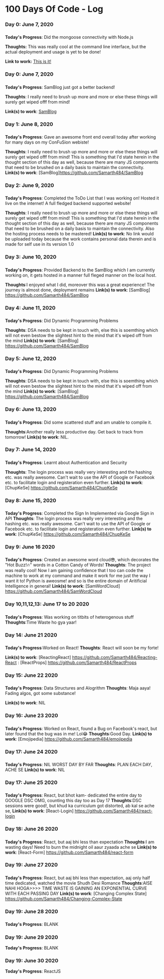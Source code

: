 # 100 Days Of Code - Log

### Day 0: June 7, 2020 
##### 

**Today's Progress**: Did the mongoose connectivity with Node.js

**Thoughts:** This was really cool at the command line interface, but the actual deployment and usage is yet to be done!

**Link to work:** [This is it!](https://github.com/Samarth484/FruitHorsDOeuvre)

### Day 0: June 7, 2020 
##### 

**Today's Progress**: SamBlog just got a better backend!

**Thoughts**: I really need to brush up more and more or else these things will surely get wiped offf from mind!

**Link(s) to work**: [SamBlog](https://github.com/Samarth484/SamBlog)

### Day 1: June 8, 2020 
##### 

**Today's Progress**: Gave an awesome front end overall today after working for many days on my ConFuSion webiste!

**Thoughts**: I really need to brush up more and more or else these things will surely get wiped offf from mind!
  This is something that I'd state herein in the thought section of this day as well, because there are many JS components that need to be brushed on a daily basis to maintain the connectivity.
**Link(s) to work**: [SamBlog]https://github.com/Samarth484/SamBlog

### Day 2: June 9, 2020 
##### 

**Today's Progress**: Completed the ToDo List that I was working on! Hosted it live on the internet! A full fledged backend supported website!

**Thoughts**: I really need to brush up more and more or else these things will surely get wiped offf from mind!
  This is something that I'd state herein in the thought section of this day as well, because there are many JS components that need to be brushed on a daily basis to maintain the connectivity. Also the hosting process needs to be mastered!
**Link(s) to work**: No link would be uploaded today because the work contains personal data therein and is made for self use in its version 1.0


### Day 3: June 10, 2020 
##### 

**Today's Progress**: Provided Backend to the SamBlog which I am currently working on, it gets hosted in a manner full fleged manner on the local host. 

**Thoughts**:I enjoyed what I did, moreover this was a great experience! The journey is almost done, deployment remains
**Link(s) to work**: [SamBlog] https://github.com/Samarth484/SamBlog

### Day 4: June 11, 2020 
##### 

**Today's Progress**: Did Dynamic Programming Problems

**Thoughts**: DSA needs to be kept in touch with, else this is soemthing which will not even bestow the slightest hint to the mind that it's wiped off from the mind
**Link(s) to work**: [SamBlog] https://github.com/Samarth484/SamBlog

### Day 5: June 12, 2020 
##### 

**Today's Progress**: Did Dynamic Programming Problems

**Thoughts**: DSA needs to be kept in touch with, else this is soemthing which will not even bestow the slightest hint to the mind that it's wiped off from the mind
**Link(s) to work**: [SamBlog] https://github.com/Samarth484/SamBlog

### Day 6: June 13, 2020 
##### 

**Today's Progress**: Did some scattered stuff and am unable to compile it.

**Thoughts**:Another really less productive day.
Get back to track from tomorrow!
**Link(s) to work**: NIL.

### Day 7: June 14, 2020 
##### 

**Today's Progress**: Learnt about Authentication and Security

**Thoughts**: The login process was really very interesting and the hashing etc. was really awesome. Can't wait to use the API of Google or Facebook etc. to facilitate login and registeration even further.
**Link(s) to work**: [ChupKeSe] https://github.com/Samarth484/ChupKeSe


### Day 8: June 15, 2020 
##### 

**Today's Progress**: Completed the Sign In Implemented via Google Sign in API
**Thoughts**: The login process was really very interesting and the hashing etc. was really awesome. Can't wait to use the API of Google or Facebook etc. to facilitate login and registeration even further.
**Link(s) to work**: [ChupKeSe] https://github.com/Samarth484/ChupKeSe


### Day 9: June 16 2020 
##### 

**Today's Progress**: Created an awesome word cloud😎, which decorates the "Hot Buzz!🔥" words in a Cotton Candy of Words!
**Thoughts**: The project was really cool! Now I am gaining confidence that I too can code the machine to work at my command and make it work for me just the way I want it to!
  Python is aweosme! and so is the entire domain of Aritificial Intelligence in general!
**Link(s) to work**: [SamWordCloud] https://github.com/Samarth484/SamWordCloud


### Day 10,11,12,13: June 17 to 20 2020 
##### 

**Today's Progress**: Was working on titbits of heterogenous stuff
**Thoughts**:Time Waste ho gya yaar!
  
### Day 14: June 21 2020 
##### 

**Today's Progress**:Worked on React!
**Thoughts**: React will soon be my forte!
  
**Link(s) to work**: [ReactingReact] https://github.com/Samarth484/Reacting-React
                   : [ReactProps] https://github.com/Samarth484/ReactProps
                   
                   
 ### Day 15: June 22 2020 
##### 

**Today's Progress**: Data Structures and Alogrithm
**Thoughts**: Maja aaya! Fading algos, got some substance!
  
**Link(s) to work**: NIL
                   
                   
  ### Day 16: June 23 2020 
##### 

**Today's Progress**: Worked on React, found a Bug on Facebook's react, but later found that the bug was in me! Lol😂
**Thoughts**:Good Day.
**Link(s) to work**: [Emojipedia] https://github.com/Samarth484/emojipedia


### Day 17: June 24 2020 
##### 

**Today's Progress**: NIL WORST DAY BY FAR
**Thoughts**: PLAN EACH DAY, ACHE SE
**Link(s) to work**: NIL


### Day 17: June 25 2020 
##### 

**Today's Progress**: React, but bhot kam- dedicated the entire day to GOOGLE DSC OMG, counting this day too as Day 17
**Thoughts**:DSC sessions were good!, but khud ka curriculum got distorted, ab kal se ache se, 
**Link(s) to work**: [React-Login] https://github.com/Samarth484/react-login

### Day 18: June 26 2020 
##### 

**Today's Progress**: React, but aaj bhi less than expectation
**Thoughts**:I am wasting days! Need to burn the midnight oil aaur zyaada ache se
**Link(s) to work**: [React-Form] https://github.com/Samarth484/react-form


### Day 19: June 27 2020 
##### 

**Today's Progress**: React, but aaj bhi less than expectation, aaj only half time dedicated, watched the movie Shudh Desi Romance
**Thoughts**:AISE NAHI HOGA>>>> TIME WASTE IS GAINING AN EXPONENTIAL CURVE WITH EACH PASSING DAY
**Link(s) to work**: [Changing Complex State] https://github.com/Samarth484/Changing-Complex-State

### Day 19: June 28 2020 
##### 

**Today's Progress**: BLANK
##### 

### Day 19: June 29 2020 
**Today's Progress**: BLANK

### Day 19: June 30 2020 
**Today's Progress**: ReactJS
